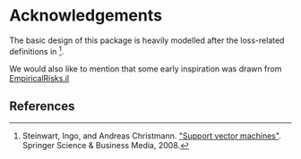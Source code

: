 # Acknowledgements

The basic design of this package is heavily modelled after the
loss-related definitions in [^STEINWART2008].

We would also like to mention that some early inspiration was
drawn from [EmpiricalRisks.jl](https://github.com/lindahua/EmpiricalRisks.jl)

References
-----------

[^STEINWART2008]:

    Steinwart, Ingo, and Andreas Christmann. ["Support vector machines"](https://www.springer.com/us/book/9780387772417). Springer Science & Business Media, 2008.
